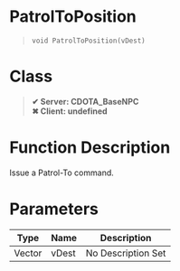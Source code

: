 # PatrolToPosition
> `void PatrolToPosition(vDest)`
# Class
> __✔ Server: CDOTA_BaseNPC__  
> __✖ Client: undefined__  
# Function Description
Issue a Patrol-To command.
# Parameters
Type|Name|Description
--|--|--
Vector|vDest|No Description Set

